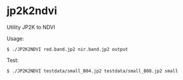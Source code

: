 # jp2k2ndvi
Utility JP2K to NDVI

Usage:

```
$ ./JP2K2NDVI red.band.jp2 nir.band.jp2 output
```

Test:

```
$ ./JP2K2NDVI testdata/small_B04.jp2 testdata/small_B08.jp2 small
```

